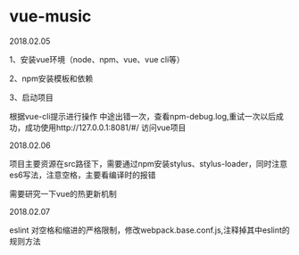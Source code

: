 # vue-music

2018.02.05

1、安装vue环境（node、npm、vue、vue cli等）

2、npm安装模板和依赖

3、启动项目

根据vue-cli提示进行操作
中途出错一次，查看npm-debug.log,重试一次以后成功，成功使用http://127.0.0.1:8081/#/ 访问vue项目

2018.02.06

项目主要资源在src路径下，需要通过npm安装stylus、stylus-loader，同时注意es6写法，注意空格，主要看编译时的报错

需要研究一下vue的热更新机制

2018.02.07

eslint 对空格和缩进的严格限制，修改webpack.base.conf.js,注释掉其中eslint的规则方法

